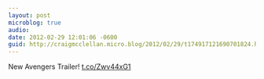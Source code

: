 ```yaml
---
layout: post
microblog: true
audio: 
date: 2012-02-29 12:01:06 -0600
guid: http://craigmcclellan.micro.blog/2012/02/29/t174917121690701824.html
---
```

New Avengers Trailer! [t.co/Zwv44xG1](http://t.co/Zwv44xG1)
